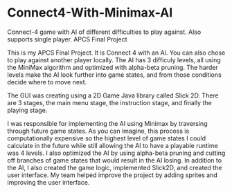 # Connect4-With-Minimax-AI
Connect-4 game with AI of different difficulties to play against. Also supports single player.
APCS Final Project

This is my APCS Final Project. It is Connect 4 with an AI. You can also chose to play against another player locally. The AI has 3 difficuly levels, all using the MiniMax algorithm and optimized with alpha-beta pruning. The harder levels make the AI look further into game states, and from those conditions decide where to move next.

The GUI was creating using a 2D Game Java library called Slick 2D. There are 3 stages, the main menu stage, the instruction stage, and finally the playing stage.

I was responsible for implementing the AI using Minimax by traversing through future game states. As you can imagine, this process is computationally expensive so the highest level of game states I could calculate in the future while still allowing the AI to have a playable runtime was 4 levels. I also optimized the AI by using alpha-beta pruning and cutting off branches of game states that would result in the AI losing. In addition to the AI, I also created the game logic, implemented Slick2D, and created the user interface. My team helped improve the project by adding sprites and improving the user interface.
